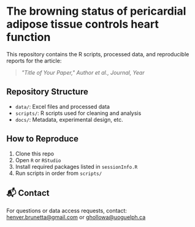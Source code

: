 # The browning status of pericardial adipose tissue controls heart function

This repository contains the R scripts, processed data, and reproducible reports for the article:

> *"Title of Your Paper," Author et al., Journal, Year*

## Repository Structure

- `data/`: Excel files and processed data
- `scripts/`: R scripts used for cleaning and analysis
- `docs/`: Metadata, experimental design, etc.

## How to Reproduce

1. Clone this repo
2. Open `R` or `RStudio`
3. Install required packages listed in `sessionInfo.R`
4. Run scripts in order from `scripts/`

## 📬 Contact

For questions or data access requests, contact: henver.brunetta@gmail.com or ghollowa@uoguelph.ca
